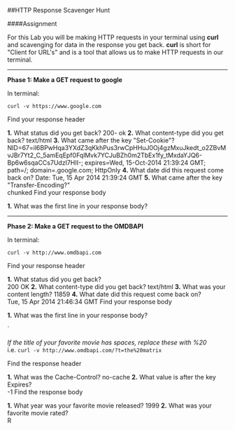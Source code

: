 ##HTTP Response Scavenger Hunt

####Assignment

For this Lab you will be making HTTP requests in your terminal using **curl** and scavenging for data in the response you get back. **curl** is short for "Client for URL's" and is a tool that allows us to make HTTP requests in our terminal.  

___________________________________________

**Phase 1: Make a GET request to google**

In terminal:

`curl -v https://www.google.com`

Find your response header

  **1.** What status did you get back?
   200- ok
  **2.** What content-type did you get back? 
  text/html
  **3.** What came after the key "Set-Cookie"?  
 NID=67=il6BPwHqa3YXdZ3qKkhPus3rwCpHHuJ0Oj4gzMxuJkedt_o2ZBvMvJBr7Yt2_C_5amEqEpf0FqlMvk7YCJuBZh0m2TbEx1fy_tMxdaYJQ6-Bp6w6sqaCCs7UdzI7HII-; expires=Wed, 15-Oct-2014 21:39:24 GMT; path=/; domain=.google.com; HttpOnly
  **4.** What date did this request come back on? 
  Date: Tue, 15 Apr 2014 21:39:24 GMT
  **5.** What came after the key "Transfer-Encoding?"  
  chunked
Find your response body

  **1.** What was the first line in your response body?  
   <!doctype html><html itemscope="" itemtype="http://schema.org/WebPage" lang="en"><head><meta content="Search the world's information, including webpages, images, videos and more. Google has many special features to help you find exactly what you're looking for." name="description"><meta content="noodp" name="robots"><meta content="/images/google_favicon_128.png" itemprop="image"><title>Google</title>
_______________________________________________

**Phase 2: Make a GET request to the OMDBAPI**

In terminal:

`curl -v http://www.omdbapi.com`  

Find your response header

  **1.** What status did you get back?  
  200 OK
  **2.** What content-type did you get back? 
  text/html
  **3.** What was your content length?
  11859
  **4.** What date did this request come back on?  
   Tue, 15 Apr 2014 21:46:34 GMT
Find your response body

  **1.** What was the first line in your response body?  
  <!DOCTYPE html PUBLIC "-//W3C//DTD XHTML 1.0 Strict//EN"
___________________________________________________

**Phase 3: Make a GET request to the OMDBAPI with parameters**

In terminal:  

`curl -v http://www.omdbapi.com/?s=Titanic`

Find your response header

  **1.** What status did you get back? 
  200 OK
  **2.** What content-type did you get back?
  text/html
  **3.** What was your content length?  
  792
Find your response body

  **1.** Look at the data that came back. What data structures do these look like?
  hash
  **2.** What year did Titanic II come out?  
 1997
_______________________________________________________________________

**Phase 4: Make a GET request to the OMDBAPI with different parameters**

Now search for one of your favorite movies.

`curl -v http://www.omdbapi.com/?t=<insert your favorite movie here>`

*If the title of your favorite movie has spaces, replace these with %20*  
i.e. `curl -v http://www.omdbapi.com/?t=the%20matrix` 

Find the response header  

  **1.** What was the Cache-Control?
  no-cache
  **2.** What value is after the key Expires?  
   -1
Find the response body

  **1.** What year was your favorite movie released?
  1999
  **2.** What was your favorite movie rated?  
  R
